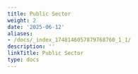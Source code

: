 ```yaml
---
title: Public Sector
weight: 2
date: '2025-06-12'
aliases:
- /docs/_index_1748146057879768760_1_1/
description: ''
linkTitle: Public Sector
type: docs
---
```


